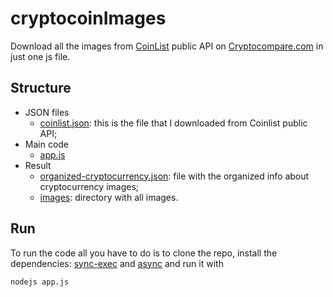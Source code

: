 # cryptocoinImages

Download all the images from [CoinList](https://www.cryptocompare.com/api/#-api-data-coinlist) public API on [Cryptocompare.com](https://www.cryptocompare.com/) in just one js file.

## Structure

- JSON files
    - [coinlist.json](coinlist.json): this is the file that I downloaded from Coinlist public API;
- Main code
    - [app.js](app.js)
- Result
    - [organized-cryptocurrency.json](organized-cryptocurrency.json): file with the organized info about cryptocurrency images;
    - [images](images): directory with all images.

## Run 

To run the code all you have to do is to clone the repo, install the dependencies: [sync-exec](https://github.com/gvarsanyi/sync-exec/) and [async](https://github.com/caolan/async) and run it with
```
nodejs app.js
```
